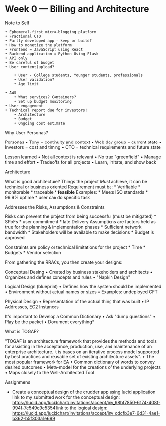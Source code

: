 
# Week 0 — Billing and Architecture

Note to Self

	• Ephemeral-first micro-blogging platform
	• Fractional CTO
	• Partly developed app - keep or build?
	• How to monetize the platform
	• Frontend = JavaScript using React
	• Backend application = Python Using Flask
	• API only
	• Be careful of budget
	• User content(upload?)

		• User - College students, Younger students, professionals
		• User validation?
		• Age limit
		
	• AWS
		• What services? Containers?
		• Set up budget monitoring
	• User engagement
	• Technical report due for investors!
		• Architecture
		• Budget
		• Ongoing cost estimate

Why User Personas?

Personas
	• Tony = continuity and context
	• Web dev group = current state
	• Investors = cost and timing 
	• CTO = technical requirements and future state
  
 
 Lesson learned
	• Not all context is relevant
	• No true "greenfield"
	• Manage time and effort
	• Tradeoffs for all projects
	• Learn, irritate, and show back
  
 
 Architecture

What is good architecture?
	Things the project *Must* achieve, it can be technical or business oriented
	Requirement must be:
	   * Verifiable
	   * monitorable
	   * traceable
	   * **feasible**
	Examples:
	   * Meets ISO standards
	   * 99.9% uptime
	   * user can do specific task
	

Addresses the Risks, Assumptions & Constraints

 Risks can prevent the project from being successful (must be mitigated)
     * SPoFs
     * user commitment 
     * late Delivery
  Assumptions are factors held as true for the planning & implementation phases
      * Sufficient network bandwidth
      * Stakeholders will be available to make decisions
       * Budget is approved

Constraints are policy or technical limitations for the project
       * Time
       * Budgets
       * Vendor selection

From gathering the RRACs, you then create your designs:

Conceptual Desing
	• Created by business stakeholders and architects
	• Organizes and defines concepts and rules
	• "Napkin Design"
	
Logical Design (blueprint)
	• Defines how the system should be implemented
	• Environment without actual names or sizes
	• Examples: undeployed CFT
	
Physical Design
	• Representation of the actual thing that was built
	• IP Addresses, EC2 Instances

It's important to Develop a Common Dictionary
	• Ask "dump questions"
	• Play be the packet
	• Document everything*

What is TOGAF?

"TOGAF is an architecture framework that provides the methods and tools for assisting in the acceptance, production, use, and maintenance of an enterprise architecture. It is bases on an iterative process model supported by best practices and reusable set of existing architecture assets".
	• The most popular framework for EA
	• Common dictionary of words to convey desired outcomes
	• Meta-model for the creations of the underlying projects
	• Maps closely to the Well-Architected Tool

Assignmens
* Create a conceptual design of the crudder app using lucid application
 link to my submitted work for the conceptual design: https://lucid.app/lucidchart/invitations/accept/inv_98bf7850-6174-408f-994f-7c549c9c5354
 link to the logical design: https://lucid.app/lucidchart/invitations/accept/inv_cdcfb3e7-6d31-4ae1-b362-b5f303a1e699
